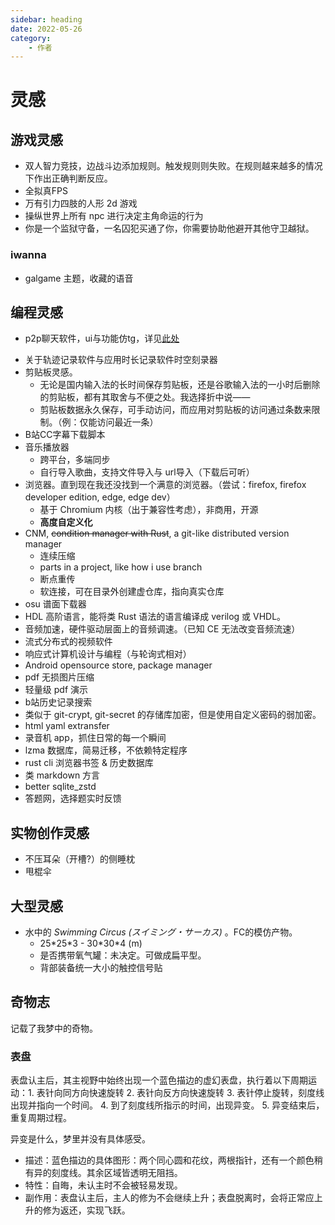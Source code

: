 ```yaml
---
sidebar: heading
date: 2022-05-26
category:
    - 作者
---
```

# 灵感
## 游戏灵感
* 双人智力竞技，边战斗边添加规则。触发规则则失败。在规则越来越多的情况下作出正确判断反应。
* 全拟真FPS
* 万有引力四肢的人形 2d 游戏
* 操纵世界上所有 npc 进行决定主角命运的行为
* 你是一个监狱守备，一名囚犯买通了你，你需要协助他避开其他守卫越狱。
### iwanna
* galgame 主题，收藏的语音

## 编程灵感
* p2p聊天软件，ui与功能仿tg，详见[此处](../gossip/hope.md#对聊天软件的希望)
    <!-- * 多取一功能：对群组内的一部分人@，而其中的任一一人回复，就会取消这个@对其他人的高亮提醒。
    * 合并转发与正常转发功能。（QQ）
    * 需要完美的上下文定位功能。（tg这点做的很差）
    * 支持较好的全局搜索功能。 -->
<!-- * 绝对值下载器，贯彻小而美 -->
* 关于轨迹记录软件与应用时长记录软件<span class="heimu" title="你知道的太多了">时空刻录器</span>
* 剪贴板灵感。
    * 无论是国内输入法的长时间保存剪贴板，还是谷歌输入法的一小时后删除的剪贴板，都有其取舍与不便之处。我选择折中说——
    * 剪贴板数据永久保存<Badge type="tip" text="仅文本数据" />，可手动访问，而应用对剪贴板的访问通过条数来限制。（例：仅能访问最近一条）
* B站CC字幕下载脚本
* 音乐播放器
    * 跨平台，多端同步
    * 自行导入歌曲，支持文件导入与 url导入（下载后可听）
* 浏览器。直到现在我还没找到一个满意的浏览器。（尝试：firefox, firefox developer edition, edge, edge dev）
    * 基于 Chromium 内核（出于兼容性考虑），非商用，开源
    * **高度自定义化**
* CNM, ~~condition manager with Rust~~, a git-like distributed version manager
    * 连续压缩
    * parts in a project, like how i use branch
    * 断点重传
    * 软连接，可在目录外创建虚仓库，指向真实仓库
* osu 谱面下载器
* HDL 高阶语言，能将类 Rust 语法的语言编译成 verilog 或 VHDL。
* 音频加速，硬件驱动层面上的音频调速。（已知 CE 无法改变音频流速）
* 流式分布式的视频软件
* 响应式计算机设计与编程（与轮询式相对）
* Android opensource store, package manager
* pdf 无损图片压缩
* 轻量级 pdf 演示
* b站历史记录搜索
* 类似于 git-crypt, git-secret 的存储库加密，但是使用自定义密码的弱加密。
* html yaml extransfer
* 录音机 app，抓住日常的每一个瞬间
* lzma 数据库，简易迁移，不依赖特定程序
* rust cli 浏览器书签 & 历史数据库
* 类 markdown 方言
* better sqlite_zstd
* 答题网，选择题实时反馈
## 实物创作灵感
* 不压耳朵（开槽?）的侧睡枕
* 甩棍伞

## 大型灵感
* 水中的 *Swimming Circus (スイミング・サーカス)* 。FC的模仿产物。
    * 25\*25\*3 - 30\*30\*4 (m)
    * 是否携带氧气罐：未决定。可做成扁平型。
    * 背部装备统一大小的触控信号贴
## 奇物志
记载了我梦中的奇物。
### 表盘
表盘认主后，其主视野中始终出现一个蓝色描边的虚幻表盘，执行着以下周期运动：1. 表针向同方向快速旋转 2. 表针向反方向快速旋转 3. 表针停止旋转，刻度线出现并指向一个时间。 4. 到了刻度线所指示的时间，出现异变。 5. 异变结束后，重复周期过程。

异变是什么，梦里并没有具体感受。
* 描述：蓝色描边的具体图形：两个同心圆和花纹，两根指针，还有一个颜色稍有异的刻度线。其余区域皆透明无阻挡。
* 特性：自晦，未认主时不会被轻易发现。
* 副作用：表盘认主后，主人的修为不会继续上升；表盘脱离时，会将正常应上升的修为返还，实现飞跃。